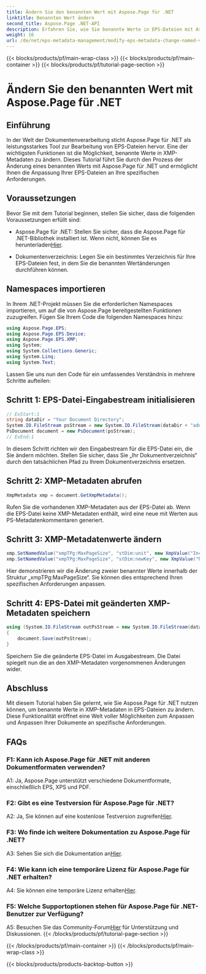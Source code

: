 ```yaml
---
title: Ändern Sie den benannten Wert mit Aspose.Page für .NET
linktitle: Benannten Wert ändern
second_title: Aspose.Page .NET-API
description: Erfahren Sie, wie Sie benannte Werte in EPS-Dateien mit Aspose.Page für .NET ändern. Passen Sie XMP-Metadaten mühelos für eine maßgeschneiderte Dokumentenverarbeitung an.
weight: 16
url: /de/net/eps-metadata-management/modify-eps-metadata-change-named-value/
---
```


{{< blocks/products/pf/main-wrap-class >}}
{{< blocks/products/pf/main-container >}}
{{< blocks/products/pf/tutorial-page-section >}}

# Ändern Sie den benannten Wert mit Aspose.Page für .NET

## Einführung

In der Welt der Dokumentenverarbeitung sticht Aspose.Page für .NET als leistungsstarkes Tool zur Bearbeitung von EPS-Dateien hervor. Eine der wichtigsten Funktionen ist die Möglichkeit, benannte Werte in XMP-Metadaten zu ändern. Dieses Tutorial führt Sie durch den Prozess der Änderung eines benannten Werts mit Aspose.Page für .NET und ermöglicht Ihnen die Anpassung Ihrer EPS-Dateien an Ihre spezifischen Anforderungen.

## Voraussetzungen

Bevor Sie mit dem Tutorial beginnen, stellen Sie sicher, dass die folgenden Voraussetzungen erfüllt sind:

-  Aspose.Page für .NET: Stellen Sie sicher, dass die Aspose.Page für .NET-Bibliothek installiert ist. Wenn nicht, können Sie es herunterladen[Hier](https://releases.aspose.com/page/net/).

- Dokumentenverzeichnis: Legen Sie ein bestimmtes Verzeichnis für Ihre EPS-Dateien fest, in dem Sie die benannten Wertänderungen durchführen können.

## Namespaces importieren

In Ihrem .NET-Projekt müssen Sie die erforderlichen Namespaces importieren, um auf die von Aspose.Page bereitgestellten Funktionen zuzugreifen. Fügen Sie Ihrem Code die folgenden Namespaces hinzu:

```csharp
using Aspose.Page.EPS;
using Aspose.Page.EPS.Device;
using Aspose.Page.EPS.XMP;
using System;
using System.Collections.Generic;
using System.Linq;
using System.Text;
```

Lassen Sie uns nun den Code für ein umfassendes Verständnis in mehrere Schritte aufteilen:

## Schritt 1: EPS-Datei-Eingabestream initialisieren

```csharp
// ExStart:1
string dataDir = "Your Document Directory";
System.IO.FileStream psStream = new System.IO.FileStream(dataDir + "add_named_value_input.eps", System.IO.FileMode.Open, System.IO.FileAccess.Read);
PsDocument document = new PsDocument(psStream);
// ExEnd:1
```

In diesem Schritt richten wir den Eingabestream für die EPS-Datei ein, die Sie ändern möchten. Stellen Sie sicher, dass Sie „Ihr Dokumentverzeichnis“ durch den tatsächlichen Pfad zu Ihrem Dokumentverzeichnis ersetzen.

## Schritt 2: XMP-Metadaten abrufen

```csharp
XmpMetadata xmp = document.GetXmpMetadata();
```

Rufen Sie die vorhandenen XMP-Metadaten aus der EPS-Datei ab. Wenn die EPS-Datei keine XMP-Metadaten enthält, wird eine neue mit Werten aus PS-Metadatenkommentaren generiert.

## Schritt 3: XMP-Metadatenwerte ändern

```csharp
xmp.SetNamedValue("xmpTPg:MaxPageSize", "stDim:unit", new XmpValue("Inches"));
xmp.SetNamedValue("xmpTPg:MaxPageSize", "stDim:newKey", new XmpValue("NewValue"));
```

Hier demonstrieren wir die Änderung zweier benannter Werte innerhalb der Struktur „xmpTPg:MaxPageSize“. Sie können dies entsprechend Ihren spezifischen Anforderungen anpassen.

## Schritt 4: EPS-Datei mit geänderten XMP-Metadaten speichern

```csharp
using (System.IO.FileStream outPsStream = new System.IO.FileStream(dataDir + "change_named_value_output.eps", System.IO.FileMode.Create, System.IO.FileAccess.Write))
{
    document.Save(outPsStream);
}
```

Speichern Sie die geänderte EPS-Datei im Ausgabestream. Die Datei spiegelt nun die an den XMP-Metadaten vorgenommenen Änderungen wider.

## Abschluss

Mit diesem Tutorial haben Sie gelernt, wie Sie Aspose.Page für .NET nutzen können, um benannte Werte in XMP-Metadaten in EPS-Dateien zu ändern. Diese Funktionalität eröffnet eine Welt voller Möglichkeiten zum Anpassen und Anpassen Ihrer Dokumente an spezifische Anforderungen.

## FAQs

### F1: Kann ich Aspose.Page für .NET mit anderen Dokumentformaten verwenden?

A1: Ja, Aspose.Page unterstützt verschiedene Dokumentformate, einschließlich EPS, XPS und PDF.

### F2: Gibt es eine Testversion für Aspose.Page für .NET?

 A2: Ja, Sie können auf eine kostenlose Testversion zugreifen[Hier](https://releases.aspose.com/).

### F3: Wo finde ich weitere Dokumentation zu Aspose.Page für .NET?

 A3: Sehen Sie sich die Dokumentation an[Hier](https://reference.aspose.com/page/net/).

### F4: Wie kann ich eine temporäre Lizenz für Aspose.Page für .NET erhalten?

 A4: Sie können eine temporäre Lizenz erhalten[Hier](https://purchase.aspose.com/temporary-license/).

### F5: Welche Supportoptionen stehen für Aspose.Page für .NET-Benutzer zur Verfügung?

 A5: Besuchen Sie das Community-Forum[Hier](https://forum.aspose.com/c/page/39) für Unterstützung und Diskussionen.
{{< /blocks/products/pf/tutorial-page-section >}}

{{< /blocks/products/pf/main-container >}}
{{< /blocks/products/pf/main-wrap-class >}}

{{< blocks/products/products-backtop-button >}}
